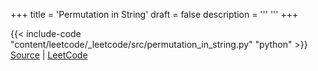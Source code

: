 +++
title = 'Permutation in String'
draft = false
description =  '''
'''
+++

{{< include-code "content/leetcode/_leetcode/src/permutation_in_string.py" "python" >}}
[Source](https://github.com/grind-rip/leetcode/blob/master/src/permutation_in_string.py) | [LeetCode](https://leetcode.com/problems/permutation-in-string)
